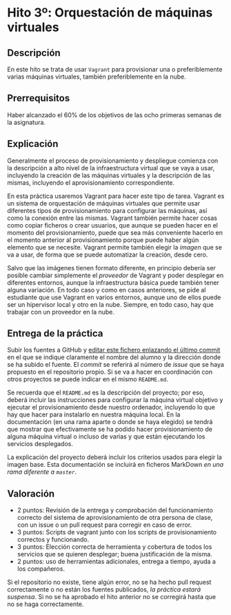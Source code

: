 
Hito 3º: Orquestación de máquinas virtuales
=====================================

Descripción
-----------------

En este hito se trata de usar `Vagrant` para provisionar una o
preferiblemente varias máquinas virtuales, también preferiblemente en
la nube.  

Prerrequisitos
--------------------

Haber alcanzado el 60% de los objetivos de las ocho primeras semanas de la asignatura. 

Explicación
----------------

Generalmente el proceso de provisionamiento y despliegue comienza con
la descripción a alto nivel de la infraestructura virtual que se vaya
a usar, incluyendo la creación de las máquinas virtuales y la
descripción de las mismas, incluyendo el aprovisionamiento
correspondiente.

En esta práctica usaremos Vagrant para hacer este tipo de
tarea. Vagrant es un sistema de orquestación de máquinas virtuales que
permite usar diferentes tipos de provisionamiento para configurar las
máquinas, así como la conexión entre las mismas. Vagrant también
permite hacer cosas como copiar ficheros o crear usuarios, que aunque
se pueden hacer en el momento del provisionamiento, puede que sea más
conveniente hacerlo en el momento anterior al provisionamiento porque
puede haber algún elemento que se necesite. Vagrant permite también
elegir la *imagen* que se va a usar, de forma que se puede automatizar
la creación, desde cero.

Salvo que las imágenes tienen formato diferente, en principio debería
ser posible cambiar simplemente el *proveedor* de Vagrant y poder
desplegar en diferentes entornos, aunque la infraestructura básica
puede también tener alguna variación. En todo caso y como en casos
anteriores, se pide al estudiante que use Vagrant en varios entornos,
aunque uno de ellos puede ser un hipervisor local y otro en la
nube. Siempre, en todo caso, hay que trabajar con un proveedor en la
nube. 

Entrega de la práctica
--------------------------------

Subir los fuentes a GitHub y 
[editar este fichero enlazando el último commit](https://github.com/JJ/CC16-17/blob/master/proyecto/3.md)
en el 
que se indique claramente el nombre del alumno y la dirección donde se ha subido el
fuente. El *commit* se referirá al número de *issue* que se haya
propuesto en el repositorio propio. Si se va a hacer en coordinación con otros proyectos se
puede indicar en el mismo `README.md`. 

Se recuerda que el `README.md` es la descripción del proyecto; por
eso, deberá incluir las instrucciones para configurar la máquina
virtual objetivo y ejecutar el provisionamiento desde nuestro
ordenador, incluyendo lo que hay que hacer para instalarlo en nuestra
máquina local. En la documentación (en una rama aparte o donde se haya
elegido) se tendrá que mostrar que efectivamente se ha podido hacer
provisionamiento de alguna máquina virtual o incluso de varias y que
están ejecutando los servicios desplegados. 

La explicación del proyecto deberá incluir los criterios usados para
elegir la imagen base. Esta documentación se incluirá
en ficheros MarkDown *en una rama diferente a `master`*.

Valoración
--------------

* 2 puntos: Revisión de la entrega y comprobación del funcionamiento
  correcto del sistema de aprovisionamiento de otra persona de clase,
  con un issue o un pull request para corregir en caso de error. 
* 3 puntos: Scripts de vagrant junto con los scripts de provisionamiento correctos y funcionando. 
* 3 puntos: Elección correcta de herramienta y cobertura de todos los
servicios que se quieren desplegar; buena justificación de la misma. 
* 2 puntos: uso de herramientas adicionales, entrega a tiempo, ayuda a
  los compañeros. 
  
Si el repositorio no existe, tiene algún error, no se ha hecho pull request correctamente o no están los fuentes publicados, *la
  práctica estará suspensa*. Si no se ha aprobado el hito anterior no
  se corregirá hasta que no se haga correctamente. 
